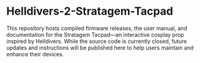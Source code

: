 # Helldivers-2-Stratagem-Tacpad
This repository hosts compiled firmware releases, the user manual, and documentation for the Stratagem Tacpad—an interactive cosplay prop inspired by Helldivers. While the source code is currently closed, future updates and instructions will be published here to help users maintain and enhance their devices.
